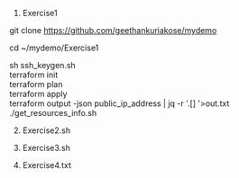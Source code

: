 

1. Exercise1 



git  clone https://github.com/geethankuriakose/mydemo

cd ~/mydemo/Exercise1

sh ssh_keygen.sh\
terraform init\
terraform plan\
terraform apply\
terraform output -json public_ip_address | jq -r '.[] '>out.txt\
./get_resources_info.sh

2. Exercise2.sh
 
3. Exercise3.sh
  
4. Exercise4.txt 

